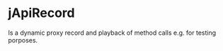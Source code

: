 jApiRecord
==========
Is a dynamic proxy record and playback of method calls e.g. for testing porposes.
